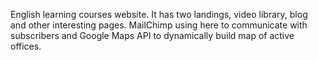 English learning courses website. It has two landings, video library, blog and other interesting pages. MailChimp using here to communicate with subscribers and Google Maps API to dynamically build map of active offices.